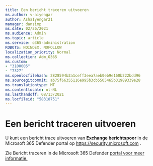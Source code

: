 ```yaml
---
title: Een bericht traceren uitvoeren
ms.author: v-aiyengar
author: AshaIyengar21
manager: dansimp
ms.date: 02/26/2021
ms.audience: Admin
ms.topic: article
ms.service: o365-administration
ROBOTS: NOINDEX, NOFOLLOW
localization_priority: Normal
ms.collection: Adm_O365
ms.custom:
- "3100005"
- "7327"
ms.openlocfilehash: 2828594b2a1ceff3eea7aeb0eb9e160b222bdd96
ms.sourcegitcommit: ab75f66355116e995b3cb5505465b31989339e28
ms.translationtype: MT
ms.contentlocale: nl-NL
ms.lasthandoff: 08/13/2021
ms.locfileid: "58318751"
---
```

# <a name="run-a-message-trace"></a>Een bericht traceren uitvoeren

U kunt een bericht trace uitvoeren van **Exchange berichtspoor** in de Microsoft 365 Defender portal op <https://security.microsoft.com> .

Zie Bericht traceren in de Microsoft 365 Defender [portal voor meer informatie.](https://docs.microsoft.com/microsoft-365/security/office-365-security/message-trace-scc)
